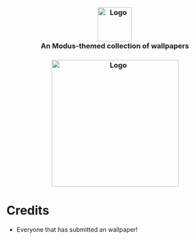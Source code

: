 <h3 align="center">
	<img src="https://raw.githubusercontent.com/modus-themes/modus-themes/main/assets/modus.png" width="80" alt="Logo"/><br/>
An Modus-themed collection of wallpapers
</h3>

<h3 align="center">
	<img src="https://raw.githubusercontent.com/modus-themes/modus-themes/main/assets/wallpaper-header.png" width="295" alt="Logo"/><br/>
</h3>

# Credits
- Everyone that has submitted an wallpaper!

